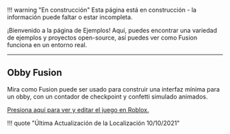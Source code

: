 !!! warning "En construcción"
	Esta página está en construcción - la información puede faltar o estar incompleta.

¡Bienvenido a la página de Ejemplos! Aquí, puedes encontrar una variedad de ejemplos 
y proyectos open-source, así puedes ver como Fusion funciona en un entorno real.

-----

## Obby Fusion

Mira como Fusion puede ser usado para construir una interfaz mínima para un obby, 
con un contador de checkpoint y confetti simulado animados.

[Presiona aquí para ver y editar el juego en Roblox.](https://www.roblox.com/games/7262692194/Fusion-Obby)

!!! quote "Última Actualización de la Localización 10/10/2021"
